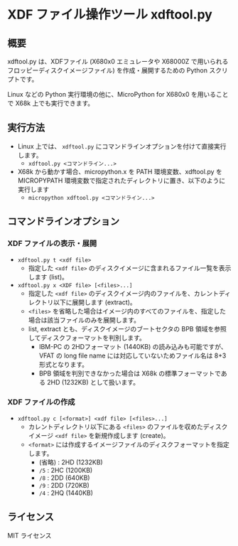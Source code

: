 # XDF ファイル操作ツール xdftool.py

## 概要

xdftool.py は、XDFファイル (X680x0 エミュレータや X68000Z で用いられるフロッピーディスクイメージファイル) を作成・展開するための Python スクリプトです。

Linux などの Python 実行環境の他に、MicroPython for X680x0 を用いることで X68k 上でも実行できます。

## 実行方法

* Linux 上では、 `xdftool.py` にコマンドラインオプションを付けて直接実行します。
  * `xdftool.py <コマンドライン...>`
* X68k から動かす場合、micropython.x を PATH 環境変数、xdftool.py を MICROPYPATH 環境変数で指定されたディレクトリに置き、以下のように実行します
  * `micropython xdftool.py <コマンドライン...>`

## コマンドラインオプション

### XDF ファイルの表示・展開

* `xdftool.py t <xdf file>`
  * 指定した `<xdf file>` のディスクイメージに含まれるファイル一覧を表示します (list)。
* `xdftool.py x <XDF file> [<files>...]`
  * 指定した `<xdf file>` のディスクイメージ内のファイルを、カレントディレクトリ以下に展開します (extract)。
  * `<files>` を省略した場合はイメージ内のすべてのファイルを、指定した場合は該当ファイルのみを展開します。
  * list, extract とも、ディスクイメージのブートセクタの BPB 領域を参照してディスクフォーマットを判別します。
    * IBM-PC の 2HDフォーマット (1440KB) の読み込みも可能ですが、VFAT の long file name には対応していないためファイル名は 8+3 形式となります。
    * BPB 領域を判別できなかった場合は X68k の標準フォーマットである 2HD (1232KB) として扱います。

### XDF ファイルの作成

* `xdftool.py c [<format>] <xdf file> [<files>...]`
  * カレントディレクトリ以下にある `<files>` のファイルを収めたディスクイメージ `<xdf file>` を新規作成します (create)。
  * `<format>` には作成するイメージファイルのディスクフォーマットを指定します。
    * (省略) : 2HD (1232KB)
    * `/5` : 2HC (1200KB)
    * `/8` : 2DD (640KB)
    * `/9` : 2DD (720KB)
    * `/4` : 2HQ (1440KB)

## ライセンス

MIT ライセンス
